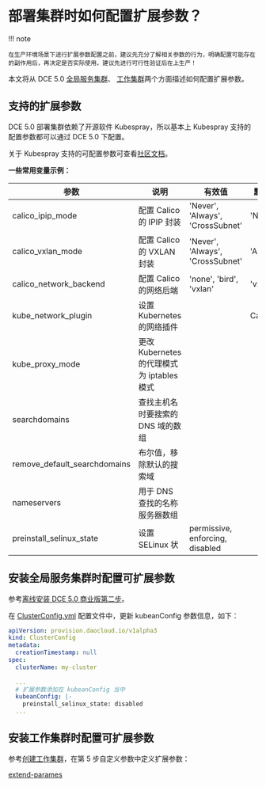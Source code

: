 # 部署集群时如何配置扩展参数？

!!! note

    在生产环境场景下进行扩展参数配置之前，建议先充分了解相关参数的行为，明确配置可能存在的副作用后，再决定是否实际使用，建议先进行可行性验证后在上生产！

本文将从 DCE 5.0 [全局服务集群](../../kpanda/user-guide/clusters/cluster-role.md#_2)、
[工作集群](../../kpanda/user-guide/clusters/cluster-role.md#_3)两个方面描述如何配置扩展参数。

## 支持的扩展参数

DCE 5.0 部署集群依赖了开源软件 Kubespray，所以基本上 Kubespray 支持的配置参数都可以通过 DCE 5.0 下配置。

关于 Kubespray 支持的可配置参数可查看[社区文档](https://github.com/kubernetes-sigs/kubespray/blob/v2.25.0/docs/ansible/vars.md#common-vars-that-are-used-in-kubespray)。

**一些常用变量示例：**

| 参数 | 说明 | 有效值 | 默认值 |
|-----|-----|--------|-------|
| calico_ipip_mode | 配置 Calico 的 IPIP 封装 | 'Never', 'Always', 'CrossSubnet' | 'Never' |
| calico_vxlan_mode | 配置 Calico 的 VXLAN 封装 | 'Never', 'Always', 'CrossSubnet' | 'Always' |
| calico_network_backend | 配置 Calico 的网络后端 | 'none', 'bird', 'vxlan' | 'vxlan' |
| kube_network_plugin | 设置 Kubernetes 的网络插件 | | Calico |
| kube_proxy_mode | 更改 Kubernetes 的代理模式为 iptables 模式 | | |
| searchdomains | 查找主机名时要搜索的 DNS 域的数组 | | |
| remove_default_searchdomains | 布尔值，移除默认的搜索域 | | |
| nameservers | 用于 DNS 查找的名称服务器数组 | | |
| preinstall_selinux_state | 设置 SELinux 状 | permissive, enforcing, disabled | |

## 安装全局服务集群时配置可扩展参数

参考[离线安装 DCE 5.0 商业版第二步](../commercial/start-install.md/#2-clusterconfigyaml)。

在 [ClusterConfig.yml](../commercial/cluster-config.md) 配置文件中，更新 kubeanConfig 参数信息，如下：

```yaml
apiVersion: provision.daocloud.io/v1alpha3
kind: ClusterConfig
metadata:
  creationTimestamp: null
spec:
  clusterName: my-cluster
    
  ...
  # 扩展参数添加在 kubeanConfig 当中
  kubeanConfig: |-
    preinstall_selinux_state: disabled
  ...
```

## 安装工作集群时配置可扩展参数

参考[创建工作集群](../../kpanda/user-guide/clusters/create-cluster.md)，在第 5 步自定义参数中定义扩展参数：

[extend-parames](../images/extend-params.png)
